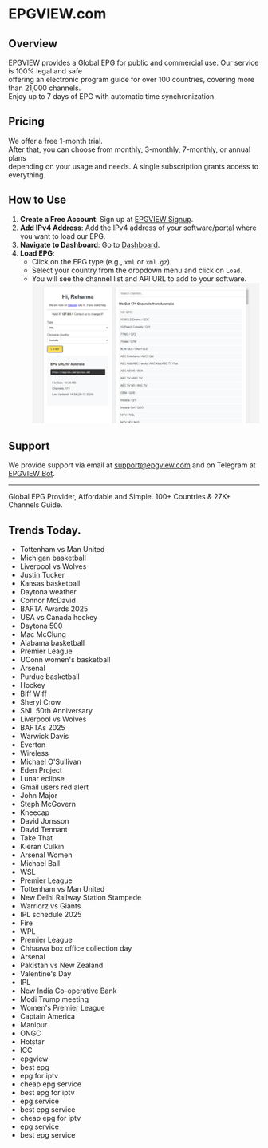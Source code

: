 # EPGVIEW.com



## Overview
EPGVIEW provides a Global EPG for public and commercial use. Our service is 100% legal and safe\
offering an electronic program guide for over 100 countries, covering more than 21,000 channels.\
Enjoy up to 7 days of EPG with automatic time synchronization.

## Pricing
We offer a free 1-month trial. \
After that, you can choose from monthly, 3-monthly, 7-monthly, or annual plans \
depending on your usage and needs. A single subscription grants access to everything.

## How to Use
1. **Create a Free Account**: Sign up at [EPGVIEW Signup](https://epgview.com/signup.php).
2. **Add IPv4 Address**: Add the IPv4 address of your software/portal where you want to load our EPG.
3. **Navigate to Dashboard**: Go to [Dashboard](https://epgview.com/dashboard.php).
4. **Load EPG**:
   - Click on the EPG type (e.g., `xml` or `xml.gz`).
   - Select your country from the dropdown menu and click on `Load`.
   - You will see the channel list and API URL to add to your software.
![EPGVIEW](img/dashboard.png)
## Support
We provide support via email at [support@epgview.com](mailto:support@epgview.com) and on Telegram at [EPGVIEW Bot](https://t.me/epgview_bot).

---

Global EPG Provider, Affordable and Simple. 100+ Countries & 27K+ Channels Guide.

## Trends Today.

- Tottenham vs Man United
- Michigan basketball
- Liverpool vs Wolves
- Justin Tucker
- Kansas basketball
- Daytona weather
- Connor McDavid
- BAFTA Awards 2025
- USA vs Canada hockey
- Daytona 500
- Mac McClung
- Alabama basketball
- Premier League
- UConn women's basketball
- Arsenal
- Purdue basketball
- Hockey
- Biff Wiff
- Sheryl Crow
- SNL 50th Anniversary
- Liverpool vs Wolves
- BAFTAs 2025
- Warwick Davis
- Everton
- Wireless
- Michael O'Sullivan
- Eden Project
- Lunar eclipse
- Gmail users red alert
- John Major
- Steph McGovern
- Kneecap
- David Jonsson
- David Tennant
- Take That
- Kieran Culkin
- Arsenal Women
- Michael Ball
- WSL
- Premier League
- Tottenham vs Man United
- New Delhi Railway Station Stampede
- Warriorz vs Giants
- IPL schedule 2025
- Fire
- WPL
- Premier League
- Chhaava box office collection day
- Arsenal
- Pakistan vs New Zealand
- Valentine's Day
- IPL
- New India Co-operative Bank
- Modi Trump meeting
- Women's Premier League
- Captain America
- Manipur
- ONGC
- Hotstar
- ICC
- epgview
- best epg
- epg for iptv
- cheap epg service
- best epg for iptv
- epg service
- best epg service
- cheap epg for iptv
- epg service
- best epg service
